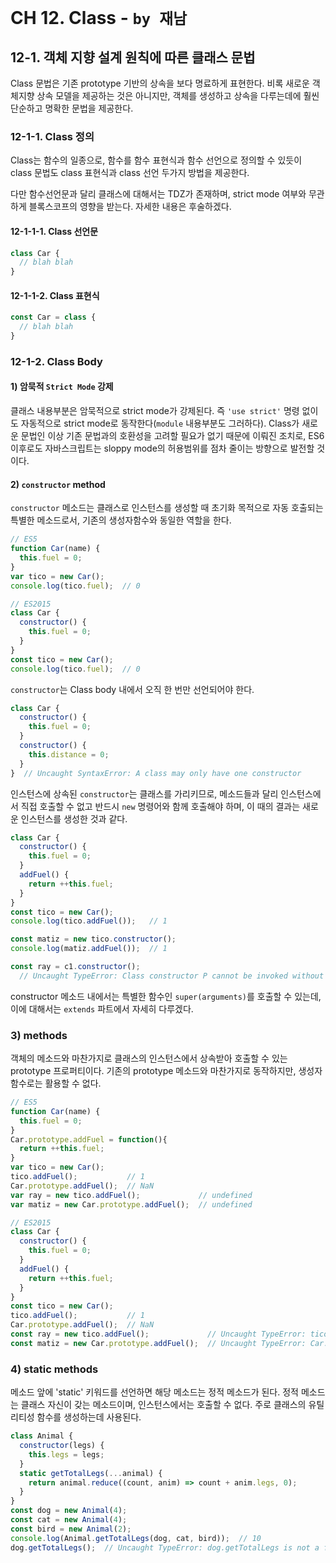 # CH 12. Class - `by 재남`

## 12-1. 객체 지향 설계 원칙에 따른 클래스 문법

Class 문법은 기존 prototype 기반의 상속을 보다 명료하게 표현한다. 비록 새로운 객체지향 상속 모델을 제공하는 것은 아니지만, 객체를 생성하고 상속을 다루는데에 훨씬 단순하고 명확한 문법을 제공한다.

### 12-1-1. Class 정의

Class는 함수의 일종으로, 함수를 함수 표현식과 함수 선언으로 정의할 수 있듯이 class 문법도 class 표현식과 class 선언 두가지 방법을 제공한다.

다만 함수선언문과 달리 클래스에 대해서는 TDZ가 존재하며, strict mode 여부와 무관하게 블록스코프의 영향을 받는다. 자세한 내용은 후술하겠다.


#### 12-1-1-1. Class 선언문

```js
class Car {
  // blah blah
}
```

#### 12-1-1-2. Class 표현식

```js
const Car = class {
  // blah blah
}
```

### 12-1-2. Class Body

#### 1) 암묵적 `Strict Mode` 강제

클래스 내용부분은 암묵적으로 strict mode가 강제된다. 즉 `'use strict'` 명령 없이도 자동적으로 strict mode로 동작한다(`module` 내용부분도 그러하다). Class가 새로운 문법인 이상 기존 문법과의 호환성을 고려할 필요가 없기 때문에 이뤄진 조치로, ES6 이후로도 자바스크립트는 sloppy mode의 허용범위를 점차 줄이는 방향으로 발전할 것이다.


#### 2) `constructor` method

`constructor` 메소드는 클래스로 인스턴스를 생성할 때 초기화 목적으로 자동 호출되는 특별한 메소드로서, 기존의 생성자함수와 동일한 역할을 한다.

```js
// ES5
function Car(name) {
  this.fuel = 0;
}
var tico = new Car();
console.log(tico.fuel);  // 0
```

```js
// ES2015
class Car {
  constructor() {
    this.fuel = 0;
  }
}
const tico = new Car();
console.log(tico.fuel);  // 0
```

`constructor`는 Class body 내에서 오직 한 번만 선언되어야 한다.

```js
class Car {
  constructor() {
    this.fuel = 0;
  }
  constructor() {
    this.distance = 0;
  }
}  // Uncaught SyntaxError: A class may only have one constructor
```

인스턴스에 상속된 `constructor`는 클래스를 가리키므로, 메소드들과 달리 인스턴스에서 직접 호출할 수 없고 반드시 `new` 명령어와 함께 호출해야 하며, 이 때의 결과는 새로운 인스턴스를 생성한 것과 같다.

```js
class Car {
  constructor() {
    this.fuel = 0;
  }
  addFuel() {
    return ++this.fuel;
  }
}
const tico = new Car();
console.log(tico.addFuel());   // 1

const matiz = new tico.constructor();
console.log(matiz.addFuel());  // 1

const ray = c1.constructor();
  // Uncaught TypeError: Class constructor P cannot be invoked without 'new'
```

constructor 메소드 내에서는 특별한 함수인 `super(arguments)`를 호출할 수 있는데, 이에 대해서는 `extends` 파트에서 자세히 다루겠다.


### 3) methods

객체의 메소드와 마찬가지로 클래스의 인스턴스에서 상속받아 호출할 수 있는 prototype 프로퍼티이다. 기존의 prototype 메소드와 마찬가지로 동작하지만, 생성자함수로는 활용할 수 없다.

```js
// ES5
function Car(name) {
  this.fuel = 0;
}
Car.prototype.addFuel = function(){
  return ++this.fuel;
}
var tico = new Car();
tico.addFuel();           // 1
Car.prototype.addFuel();  // NaN
var ray = new tico.addFuel();             // undefined
var matiz = new Car.prototype.addFuel();  // undefined
```

```js
// ES2015
class Car {
  constructor() {
    this.fuel = 0;
  }
  addFuel() {
    return ++this.fuel;
  }
}
const tico = new Car();
tico.addFuel();           // 1
Car.prototype.addFuel();  // NaN
const ray = new tico.addFuel();             // Uncaught TypeError: tico.addFuel is not a constructor
const matiz = new Car.prototype.addFuel();  // Uncaught TypeError: Car.prototype.addFuel is not a constructor
```

### 4) static methods

메소드 앞에 'static' 키워드를 선언하면 해당 메소드는 정적 메소드가 된다. 정적 메소드는 클래스 자신이 갖는 메소드이며, 인스턴스에서는 호출할 수 없다. 주로 클래스의 유틸리티성 함수를 생성하는데 사용된다.

```js
class Animal {
  constructor(legs) {
    this.legs = legs;
  }
  static getTotalLegs(...animal) {
    return animal.reduce((count, anim) => count + anim.legs, 0);
  }
}
const dog = new Animal(4);
const cat = new Animal(4);
const bird = new Animal(2);
console.log(Animal.getTotalLegs(dog, cat, bird));  // 10
dog.getTotalLegs();  // Uncaught TypeError: dog.getTotalLegs is not a function
```
